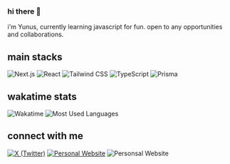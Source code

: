 ### hi there 👋

i'm Yunus, currently learning javascript for fun.
open to any opportunities and collaborations.

## main stacks

![Next.js](https://img.shields.io/badge/-Next.js-000000?style=flat-square&logo=next.js)
![React](https://img.shields.io/badge/-React-61DAFB?style=flat-square&logo=react&logoColor=black)
![Tailwind CSS](https://img.shields.io/badge/-Tailwind%20CSS-38B2AC?style=flat-square&logo=tailwind-css&logoColor=white)
![TypeScript](https://img.shields.io/badge/-TypeScript-3178C6?style=flat-square&logo=typescript&logoColor=white)
![Prisma](https://img.shields.io/badge/-Prisma-2D3748?style=flat-square&logo=prisma&logoColor=white)

## wakatime stats

![Wakatime](https://github-readme-stats.vercel.app/api/wakatime?username=yynoes&layout=compact&theme=radical&bg_color=161b22&hide_border=true&range=last_7_days)
![Most Used Languages](https://github-readme-stats.vercel.app/api/top-langs/?username=yunusmujadidi&layout=compact&theme=radical&bg_color=161b22&hide_border=true)


## connect with me

[![X (Twitter)](https://img.shields.io/badge/-X%20(Twitter)-000000?style=flat-square&logo=x&logoColor=white)](https://x.com/yynoes)
[![Personal Website](https://img.shields.io/badge/-Personal%20Website-4285F4?style=flat-square&logo=google-chrome&logoColor=white)](https://yynoes.me)
![Personsal Website](https://komarev.com/ghpvc/?username=yunusmujadidi&label=Profile%20views&color=0e75b6&style=flat)

